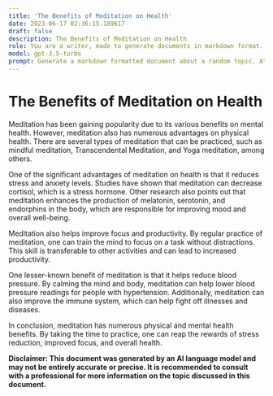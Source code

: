 ```yaml
---
title: 'The Benefits of Meditation on Health'
date: 2023-06-17 02:36:15.189617
draft: false
description: The Benefits of Meditation on Health
role: You are a writer, made to generate documents in markdown format. It is very important that all of the documents you generate are in valid markdown format.
model: gpt-3.5-turbo
prompt: Generate a markdown formatted document about a random topic. At the bottom, include a disclaimer explaining that the document was generated by you. The first line of the document should be the title. Make sure that the entire document is in proper markdown format, using a mix of various tags to make the document visually appealing.
---
```


# The Benefits of Meditation on Health

Meditation has been gaining popularity due to its various benefits on mental health. However, meditation also has numerous advantages on physical health. There are several types of meditation that can be practiced, such as mindful meditation, Transcendental Meditation, and Yoga meditation, among others.

One of the significant advantages of meditation on health is that it reduces stress and anxiety levels. Studies have shown that meditation can decrease cortisol, which is a stress hormone. Other research also points out that meditation enhances the production of melatonin, serotonin, and endorphins in the body, which are responsible for improving mood and overall well-being.

Meditation also helps improve focus and productivity. By regular practice of meditation, one can train the mind to focus on a task without distractions. This skill is transferable to other activities and can lead to increased productivity.

One lesser-known benefit of meditation is that it helps reduce blood pressure. By calming the mind and body, meditation can help lower blood pressure readings for people with hypertension. Additionally, meditation can also improve the immune system, which can help fight off illnesses and diseases.

In conclusion, meditation has numerous physical and mental health benefits. By taking the time to practice, one can reap the rewards of stress reduction, improved focus, and overall health. 

**Disclaimer: This document was generated by an AI language model and may not be entirely accurate or precise. It is recommended to consult with a professional for more information on the topic discussed in this document.**